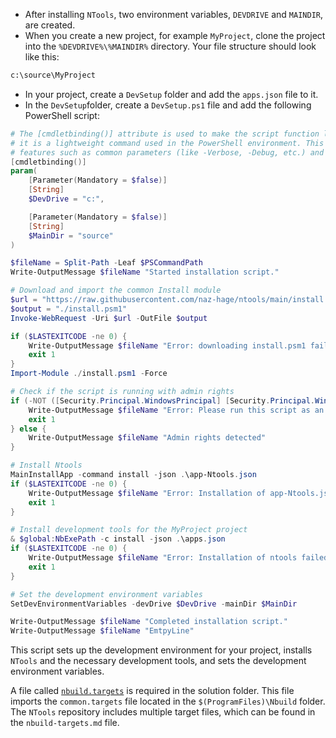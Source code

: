 - After installing `NTools`, two environment variables, `DEVDRIVE` and `MAINDIR`, are created.
- When you create a new project, for example `MyProject`, clone the project into the `%DEVDRIVE%\%MAINDIR%` directory. Your file structure should look like this:
```cmd
c:\source\MyProject
```
- In your project, create a `DevSetup` folder and add the `apps.json` file to it.
- In the `DevSetup`folder, create a `DevSetup.ps1` file and add the following PowerShell script:

```powershell
# The [cmdletbinding()] attribute is used to make the script function like a cmdlet
# it is a lightweight command used in the PowerShell environment. This attribute allows the script to use cmdlet 
# features such as common parameters (like -Verbose, -Debug, etc.) and the ability to be used in pipelines.
[cmdletbinding()]
param(
    [Parameter(Mandatory = $false)]
    [String]
    $DevDrive = "c:",

    [Parameter(Mandatory = $false)]
    [String]
    $MainDir = "source"
)

$fileName = Split-Path -Leaf $PSCommandPath
Write-OutputMessage $fileName "Started installation script."

# Download and import the common Install module
$url = "https://raw.githubusercontent.com/naz-hage/ntools/main/install.psm1"
$output = "./install.psm1"
Invoke-WebRequest -Uri $url -OutFile $output

if ($LASTEXITCODE -ne 0) {
    Write-OutputMessage $fileName "Error: downloading install.psm1 failed. Exiting script."
    exit 1
}
Import-Module ./install.psm1 -Force

# Check if the script is running with admin rights
if (-NOT ([Security.Principal.WindowsPrincipal] [Security.Principal.WindowsIdentity]::GetCurrent()).IsInRole([Security.Principal.WindowsBuiltInRole] "Administrator")) {
    Write-OutputMessage $fileName "Error: Please run this script as an administrator."
    exit 1
} else {
    Write-OutputMessage $fileName "Admin rights detected"
}

# Install Ntools
MainInstallApp -command install -json .\app-Ntools.json
if ($LASTEXITCODE -ne 0) {
    Write-OutputMessage $fileName "Error: Installation of app-Ntools.json failed. Exiting script."
    exit 1
}

# Install development tools for the MyProject project
& $global:NbExePath -c install -json .\apps.json
if ($LASTEXITCODE -ne 0) {
    Write-OutputMessage $fileName "Error: Installation of ntools failed. Exiting script."
    exit 1
}

# Set the development environment variables
SetDevEnvironmentVariables -devDrive $DevDrive -mainDir $MainDir

Write-OutputMessage $fileName "Completed installation script."
Write-OutputMessage $fileName "EmtpyLine"
```

This script sets up the development environment for your project, installs `NTools` and the necessary development tools, and sets the development environment variables.

A file called [`nbuild.targets`](./ntools/nbuild-targets.md) is required in the solution folder. This file imports the `common.targets` file located in the `$(ProgramFiles)\Nbuild` folder. The `NTools` repository includes multiple target files, which can be found in the `nbuild-targets.md` file.
